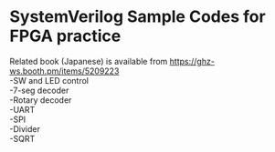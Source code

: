 # SystemVerilog Sample Codes for FPGA practice
Related book (Japanese) is available from https://ghz-ws.booth.pm/items/5209223 <br>
-SW and LED control <br>
-7-seg decoder <br>
-Rotary decoder <br>
-UART <br>
-SPI <br>
-Divider <br>
-SQRT <br>
